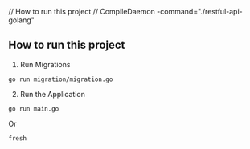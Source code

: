 // How to run this project
// CompileDaemon -command="./restful-api-golang"

## How to run this project

1. Run Migrations

```
go run migration/migration.go
```

2. Run the Application

```
go run main.go
```

Or

```
fresh
```
